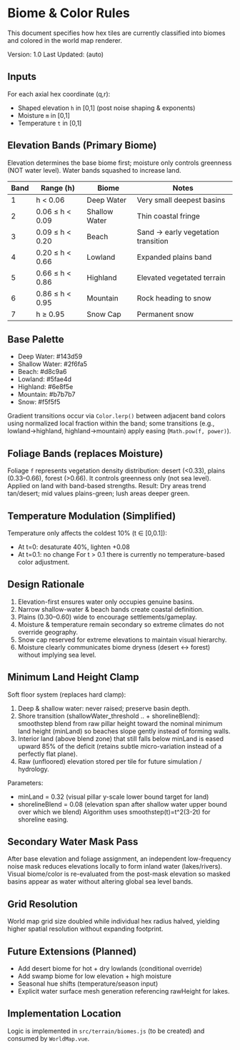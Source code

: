 # Biome & Color Rules

This document specifies how hex tiles are currently classified into biomes and colored in the world map renderer.

Version: 1.0
Last Updated: (auto)

## Inputs

For each axial hex coordinate (q,r):

- Shaped elevation `h` in [0,1] (post noise shaping & exponents)
- Moisture `m` in [0,1]
- Temperature `t` in [0,1]

## Elevation Bands (Primary Biome)

Elevation determines the base biome first; moisture only controls greenness (NOT water level). Water bands squashed to increase land.

| Band | Range (h)       | Biome         | Notes                              |
| ---- | --------------- | ------------- | ---------------------------------- |
| 1    | h < 0.06        | Deep Water    | Very small deepest basins          |
| 2    | 0.06 ≤ h < 0.09 | Shallow Water | Thin coastal fringe                |
| 3    | 0.09 ≤ h < 0.20 | Beach         | Sand → early vegetation transition |
| 4    | 0.20 ≤ h < 0.66 | Lowland       | Expanded plains band               |
| 5    | 0.66 ≤ h < 0.86 | Highland      | Elevated vegetated terrain         |
| 6    | 0.86 ≤ h < 0.95 | Mountain      | Rock heading to snow               |
| 7    | h ≥ 0.95        | Snow Cap      | Permanent snow                     |

## Base Palette

- Deep Water: #143d59
- Shallow Water: #2f6fa5
- Beach: #d8c9a6
- Lowland: #5fae4d
- Highland: #6e8f5e
- Mountain: #b7b7b7
- Snow: #f5f5f5

Gradient transitions occur via `Color.lerp()` between adjacent band colors using normalized local fraction within the band; some transitions (e.g., lowland→highland, highland→mountain) apply easing (`Math.pow(f, power)`).

## Foliage Bands (replaces Moisture)

Foliage `f` represents vegetation density distribution: desert (<0.33), plains (0.33–0.66), forest (>0.66). It controls greenness only (not sea level). Applied on land with band-based strengths.
Result: Dry areas trend tan/desert; mid values plains-green; lush areas deeper green.

## Temperature Modulation (Simplified)

Temperature only affects the coldest 10% (t ∈ [0,0.1]):

- At t=0: desaturate 40%, lighten +0.08
- At t=0.1: no change
  For t > 0.1 there is currently no temperature-based color adjustment.

## Design Rationale

1. Elevation-first ensures water only occupies genuine basins.
2. Narrow shallow-water & beach bands create coastal definition.
3. Plains (0.30–0.60) wide to encourage settlements/gameplay.
4. Moisture & temperature remain secondary so extreme climates do not override geography.
5. Snow cap reserved for extreme elevations to maintain visual hierarchy.
6. Moisture clearly communicates biome dryness (desert ↔ forest) without implying sea level.

## Minimum Land Height Clamp

Soft floor system (replaces hard clamp):

1. Deep & shallow water: never raised; preserve basin depth.
2. Shore transition (shallowWater_threshold .. + shorelineBlend): smoothstep blend from raw pillar height toward the nominal minimum land height (minLand) so beaches slope gently instead of forming walls.
3. Interior land (above blend zone) that still falls below minLand is eased upward 85% of the deficit (retains subtle micro-variation instead of a perfectly flat plane).
4. Raw (unfloored) elevation stored per tile for future simulation / hydrology.

Parameters:

- minLand = 0.32 (visual pillar y-scale lower bound target for land)
- shorelineBlend = 0.08 (elevation span after shallow water upper bound over which we blend)
  Algorithm uses smoothstep(t)=t^2(3-2t) for shoreline easing.

## Secondary Water Mask Pass

After base elevation and foliage assignment, an independent low-frequency noise mask reduces elevations locally to form inland water (lakes/rivers). Visual biome/color is re-evaluated from the post-mask elevation so masked basins appear as water without altering global sea level bands.

## Grid Resolution

World map grid size doubled while individual hex radius halved, yielding higher spatial resolution without expanding footprint.

## Future Extensions (Planned)

- Add desert biome for hot + dry lowlands (conditional override)
- Add swamp biome for low elevation + high moisture
- Seasonal hue shifts (temperature/season input)
- Explicit water surface mesh generation referencing rawHeight for lakes.

## Implementation Location

Logic is implemented in `src/terrain/biomes.js` (to be created) and consumed by `WorldMap.vue`.
